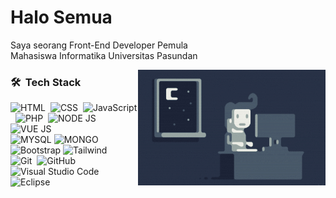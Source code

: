 # Halo Semua

Saya seorang Front-End Developer Pemula\
Mahasiswa Informatika Universitas Pasundan

<img alt="Night Coding" src="https://raw.githubusercontent.com/AVS1508/AVS1508/master/assets/Night-Coding.gif" align="right"/>

### 🛠 &nbsp;Tech Stack

![HTML](https://img.shields.io/badge/-HTML-05122A?style=flat&logo=HTML5)&nbsp;
![CSS](https://img.shields.io/badge/-CSS-05122A?style=flat&logo=CSS3&logoColor=1572B6)&nbsp;
![JavaScript](https://img.shields.io/badge/-JavaScript-05122A?style=flat&logo=javascript)&nbsp;
![PHP](https://img.shields.io/badge/-PHP-05122A?style=flat&logo=PHP)&nbsp;
![NODE JS](https://img.shields.io/badge/-Node%20JS-05122A?style=flat&logo=node.js)&nbsp;
![VUE JS](https://img.shields.io/badge/-Vue%20JS-05122A?style=flat&logo=vue.js)\
![MYSQL](https://img.shields.io/badge/-MYSQL-05122A?style=flat&logo=mysql)
![MONGO](http://img.shields.io/badge/-MongoDB-05122A?style=flat&logo=mongodb)\
![Bootstrap](https://img.shields.io/badge/-Bootstrap-05122A?style=flat&logo=bootstrap&logoColor=563D7C)
![Tailwind](https://img.shields.io/badge/-Tailwind-05122A?style=flat&logo=tailwindcss)\
![Git](https://img.shields.io/badge/-Git-05122A?style=flat&logo=git)&nbsp;
![GitHub](https://img.shields.io/badge/-GitHub-05122A?style=flat&logo=github)&nbsp;
![Visual Studio Code](https://img.shields.io/badge/-Visual%20Studio%20Code-05122A?style=flat&logo=visual-studio-code&logoColor=007ACC)&nbsp;
![Eclipse](https://img.shields.io/badge/-Eclipse-05122A?style=flat&logo=eclipse-ide&logoColor=2C2255)
